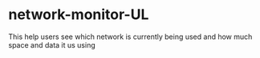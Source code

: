 # network-monitor-UL
This help users see which network is currently being used and how much space and data it us using
